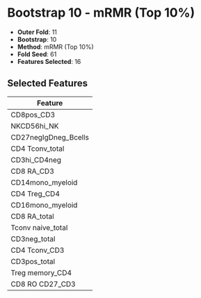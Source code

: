 # Bootstrap 10 - mRMR (Top 10%)

- **Outer Fold**: 11
- **Bootstrap**: 10
- **Method**: mRMR (Top 10%)
- **Fold Seed**: 61
- **Features Selected**: 16

## Selected Features

| Feature |
|---------|
| CD8pos_CD3 |
| NKCD56hi_NK |
| CD27negIgDneg_Bcells |
| CD4 Tconv_total |
| CD3hi_CD4neg |
| CD8 RA_CD3 |
| CD14mono_myeloid |
| CD4 Treg_CD4 |
| CD16mono_myeloid |
| CD8 RA_total |
| Tconv naive_total |
| CD3neg_total |
| CD4 Tconv_CD3 |
| CD3pos_total |
| Treg memory_CD4 |
| CD8 RO CD27_CD3 |
